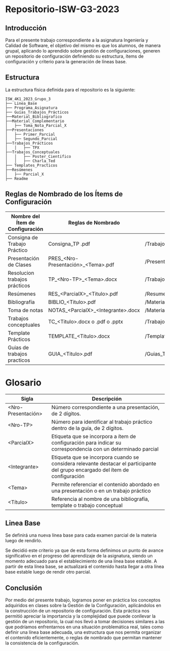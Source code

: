 # Repositorio-ISW-G3-2023

## Introducción

Para el presente trabajo correspondiente a la asignatura Ingeniería y Calidad de Software, el objetivo del mismo es que los alumnos, de manera grupal, aplicando lo aprendido sobre gestión de configuraciones, generen un repositorio de configuración definiendo su estructura, ítems de configuración y criterio para la generación de líneas base.


## Estructura

La estructura física definida para el repositorio es la siguiente:
```
ISW_4K1_2023_Grupo_3
├── Linea_Base
├── Programa_Asignatura
├── Guías_Trabajos_Prácticos
├──Material_Bibliografico
├──Material_Complementario
│   ├── Toma_Nota_Parcial_X
├──Presentaciones
│   ├── Primer_Parcial
│   ├── Segundo_Parcial
├──Trabajos_Prácticos
│   │   ├── TPX
├──Trabajos_Conceptuales
│   │   ├── Poster_Cientifico
│   │   ├── Charla_Ted
├── Templates_Practicos
├──Resúmenes
│   ├── Parcial_X
├── Readme
```



## Reglas de Nombrado de los Ítems de Configuración

| Nombre del Ítem de Configuración | Reglas de Nombrado | Ubicación |
|----------------------------------|--------------------|-----------|
| Consigna de Trabajo Práctico     | Consigna_TP <Nro-TP>.pdf                      | /Trabajos_Practicos                     |
| Presentación de Clases           | PRES_\<Nro-Presentación>_\<Tema>.pdf          | /Presentaciones/X_Parcial                     |
| Resolucion trabajos prácticos    | TP_\<Nro-TP>_\<Tema>.docx                       | /Trabajos_Practicos                           |
| Resúmenes                        | RES_\<ParcialX>_\<Titulo>.pdf                   | /Resumenes                                    |
| Bibliografía                     | BIBLIO_\<Titulo>\.pdf                           | /Material_Bibliografico                       |
| Toma de notas                    | NOTAS_\<ParcialX>_\<Integrante>.docx | /Material_Complementario/Toma_Notas_Parcial_X |
| Trabajos conceptuales            | TC_\<Titulo>.docx o .pdf o .pptx               | /Trabajos_Conceptuales                        |
| Template Prácticos               | TEMPLATE_\<Titulo>.docx                        | /Templates_Practicos                          |
| Guias de trabajos practicos      | GUIA_\<Titulo>.pdf                             | /Guias_Trabajos_Practicos                     | 



# Glosario

| Sigla | Descripción | 
|----------------------------------|--------------------|
| \<Nro-Presentación> | Número correspondiente a una presentación, de 2 dígitos. | 
| \<Nro-TP> | Número para identificar al trabajo práctico dentro de la guía, de 2 dígitos. | 
| \<ParcialX> | Etiqueta que se incorpora a ítem de configuración para indicar su correspondencia con un determinado parcial | 
| \<Integrante> | Etiqueta que se incorpora cuando se considera relevante destacar el participante del grupo encargado del ítem de configuración | 
| \<Tema> | Permite referenciar el contenido abordado en una presentación o en un trabajo práctico |
| \<Título> | Referencia al nombre de una bibliografía, template o trabajo conceptual | 



## Linea Base

Se definirá una nueva línea base para cada examen parcial de la materia luego de rendirlo. 

Se decidió este criterio ya que de esta forma definimos un punto de avance significativo en el progreso del aprendizaje de la asignatura, siendo un momento adecuado para el establecimiento de una línea base estable. A partir de esta línea base, se actualizará el contenido hasta llegar a otra línea base estable luego de rendir otro parcial.



## Conclusión

Por medio del presente trabajo, logramos poner en práctica los conceptos adquiridos en clases sobre la Gestión de la Configuración, aplicándolos en la construcción de un repositorio de configuración. Esta práctica nos permitió apreciar la importancia y la complejidad que puede conllevar la gestión de un repositorio, la cual nos llevó a tomar decisiones similares a las que podríamos enfrentarnos en una situación problemática real, tales como definir una línea base adecuada, una estructura que nos permita organizar el contenido eficientemente, o reglas de nombrado que permitan mantener la consistencia de la configuración.
